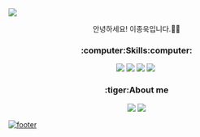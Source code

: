 <img src="https://capsule-render.vercel.app/api?type=waving&color=0500BE&height=250&section=header&text=Jonguk%20Lee&fontSize=50&fontColor=ffffff&fontAlign=20" />


<div align="center">
  <p>안녕하세요! 이종욱입니다.🙇‍♂️</p>
 
</div>

<h3 align="center">:computer:Skills:computer:</h3>
<p align="center">
  <img src="https://img.shields.io/badge/HTML5-E34F26?style=flat-square&logo=HTML5&logoColor=white"/>
  <img src="https://img.shields.io/badge/CSS3-1572B6?style=flat-square&logo=CSS3&logoColor=black"/>
  <img src="https://img.shields.io/badge/JavaScript-F7DF1E?style=flat-square&logo=JavaScript&logoColor=black"/>
  <img src="https://img.shields.io/badge/Python-3766AB?style=flat-square&logo=Python&logoColor=white"/></a>&nbsp 
</p>

<h3 align="center">:tiger:About me</h3>
<p align="center">
   <a href="mailto:looke2930@gmail.com" target="_blank"><img src="https://img.shields.io/badge/looke2930@gmail.com-EA4335?style=flat-square&logo=Gmail&logoColor=white"/></a>
  <a href="https://www.instagram.com/looke____/" target="_blank"><img src="https://img.shields.io/badge/looke____-E4405F?style=flat-square&logo=instagram&logoColor=white"/>
</p>




![footer](https://capsule-render.vercel.app/api?type=waving&color=0500BE&height=300&section=footer&text=&fontSize=90&fontColor=ffffff&)
